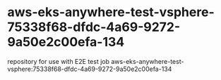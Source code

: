 # aws-eks-anywhere-test-vsphere-75338f68-dfdc-4a69-9272-9a50e2c00efa-134
repository for use with E2E test job aws-eks-anywhere-test-vsphere:75338f68-dfdc-4a69-9272-9a50e2c00efa-134

